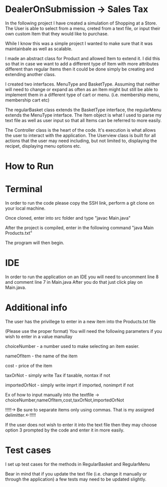 # DealerOnSubmission -> Sales Tax

In the following project I have created a simulation of Shopping at a Store. 
The User is able to select from a menu, creted from a text file, or input their own custom Item that they would like to purchase. 

While I know this was a simple project I wanted to make sure that it was maintainbale as well as scalable. 

I made an abstract class for Product and allowed Item to extend it. I did this so that in case we want to add 
a different type of Item with more attributes different than regular Items then it could be done simply be creating and 
extending another class. 

I created two interfaces. MenuType and BasketType. Assuming that neither will need to change or expand as often as an Item might 
but still be able to implement them in a different type of cart or menu. (i.e. membership menu, membership cart etc)

The regularBasket class extends the BasketType interface, the regularMenu extends the MenuType interface. The Item object 
is what I used to parse my text file as well as user input so that all Items can be referred to more easily. 

The Controller class is the heart of the code. It's execution is what allows the user to interact with the application. 
The Userview class is built for all actions that the user may need including, but not limited to, displaying the recipet, displaying menu options etc.  


# How to Run 

# Terminal
In order to run the code please copy the SSH link, perform a git clone on your local machine.

Once cloned, enter into src folder and type "javac Main.java"

After the project is compiled, enter in the following command "java Main Products.txt"

The program will then begin.

# IDE

In order to run the application on an IDE you will need to uncomment line 8 and comment line 7 in Main.java
After you do that just click play on Main.java.

# Additional info

The user has the privillege to enter in a new item into the Products.txt file 

(Please use the proper format)
You will need the following parameters if you wish to enter in a value manullay 

choiceNumber - a number used to make selecting an item easier.

nameOfItem - the name of the item

cost - price of the item

taxOrNot - simply write Tax if taxable, nontax if not

importedOrNot - simply write imprt if imported, nonimprt if not

Ex of how to input manually into the textfile -> choiceNumber,nameOfItem,cost,taxOrNot,importedOrNot

!!!!!-> Be sure to separate items only using commas. That is my assigned delimitter.<-!!!!!

If the user does not wish to enter it into the text file then they may choose option 3 prompted by the code and enter it in more easily. 


# Test cases

I set up test cases for the methods in RegularBasket and RegularMenu

Bear in mind that if you update the text file (i.e. change it manually or through the application) a few tests may need to be updated slightly.
